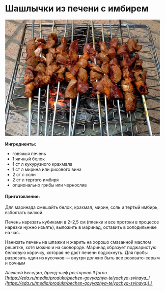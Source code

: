# Шашлычки из печени с имбирем

![](../pics/kouah-liver-brochettes-nada-740x555.jpg.webp)

**Ингредиенты:**

* говяжья печень
* 1 яичный белок
* 1 ст л кукурузного крахмала
* 1 ст л мирина или рисового вина
* 2 ст л соли
* 2 ст л тертого имбиря
* опционально грибы или чернослив

#### Приготовление:

Для маринада смешайть белок, крахмал, мирин, соль и тертый имбирь, взболтать вилкой.

Печень нарезать кубиками в 2–2,5 см \(пленки и все протоки в процессе нарезки нужно изъять\), выложить в маринад, оставить в холодильнике на час. 

Нанизать печень на шпажки и жарить на хорошо смазанной маслом решетке, хотя можно и на сковороде. Маринад образует поджаристую белковую корочку, которая не даст печени подсохнуть. Для пробы разрезать один из кусочков — внутри должно быть все розовато-серым и сочным

_Алексей Беседин, бренд-шеф ресторнов Il forno_ [_https://eda.ru/media/produkt/pechen-govyazhya-telyachya-svinaya_](https://eda.ru/media/produkt/pechen-govyazhya-telyachya-svinaya)\_\_

